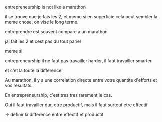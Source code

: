 entrepreneurship is not like a marathon

il se trouve que je fais les 2, et meme si en superficie cela peut sembler la meme chose, on vise le long terme.


entreprendre est souvent compare a un marathon

jai fait les 2 et cest pas du tout pariel


meme si


entrepreneurship il ne faut pas travailler harder, il faut travailler smarter

et c'et la toute la difference.

Au marathon, il y a une correlation directe entre votre quantite d'efforts et vos resultats.

En entrepreneurship, c'est tres tres rarement le cas.


Oui il faut travailler dur, etre productif, mais il faut surtout etre effectif

-> definir la difference entre effectif et productif
